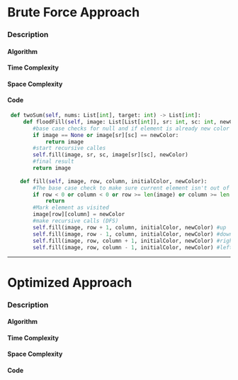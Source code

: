 # Brute Force Approach
### Description

#### Algorithm

#### Time Complexity

#### Space Complexity

#### Code
```python
 def twoSum(self, nums: List[int], target: int) -> List[int]:
     def floodFill(self, image: List[List[int]], sr: int, sc: int, newColor: int) -> List[List[int]]:
        #base case checks for null and if element is already new color
        if image == None or image[sr][sc] == newColor:
            return image
        #start recursive calles
        self.fill(image, sr, sc, image[sr][sc], newColor)
        #final result
        return image
        
    def fill(self, image, row, column, initialColor, newColor):
        #The base case check to make sure current element isn't out of bounds
        if row < 0 or column < 0 or row >= len(image) or column >= len(image[0]) or image[row][column] != initialColor:
            return
        #Mark element as visited
        image[row][column] = newColor
        #make recursive calls (DFS)
        self.fill(image, row + 1, column, initialColor, newColor) #up
        self.fill(image, row - 1, column, initialColor, newColor) #down
        self.fill(image, row, column + 1, initialColor, newColor) #right
        self.fill(image, row, column - 1, initialColor, newColor) #left 
```

---

# Optimized Approach
### Description

#### Algorithm

#### Time Complexity

#### Space Complexity

#### Code